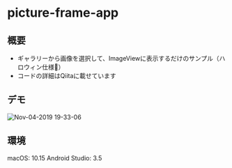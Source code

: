 # picture-frame-app

## 概要
* ギャラリーから画像を選択して、ImageViewに表示するだけのサンプル（ハロウィン仕様🎃）
* コードの詳細はQiitaに載せています 

## デモ
![Nov-04-2019 19-33-06](https://user-images.githubusercontent.com/12453846/68114897-7c4b3380-ff3a-11e9-8f21-8fe474613529.gif)

## 環境
macOS: 10.15
Android Studio: 3.5

